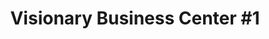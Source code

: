 ---
title: "Visionary Business Center #1"
url: /zwedru/visionary-business-center-1/
shop: convenience
---